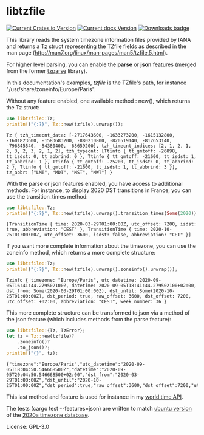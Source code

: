# libtzfile

[![Current Crates.io Version](https://img.shields.io/crates/v/libtzfile.svg)](https://crates.io/crates/libtzfile)
[![Current docs Version](https://docs.rs/libtzfile/badge.svg)](https://docs.rs/libtzfile)
[![Downloads badge](https://img.shields.io/crates/d/libtzfile.svg)](https://crates.io/crates/libtzfile)

This library reads the system timezone information files provided by IANA and returns a Tz struct representing the TZfile
fields as described in the man page (<http://man7.org/linux/man-pages/man5/tzfile.5.html>).

For higher level parsing, you can enable the **parse** or **json** features (merged from the former [tzparse](https://crates.io/crates/tzparse) library).

In this documentation's examples, *tzfile* is the TZfile's path, for instance "/usr/share/zoneinfo/Europe/Paris".

Without any feature enabled, one available method : new(), which returns the Tz struct:
```rust
use libtzfile::Tz;
println!("{:?}", Tz::new(tzfile).unwrap());
```

```
Tz { tzh_timecnt_data: [-2717643600, -1633273200, -1615132800, -1601823600, -1583683200, -880210800, -820519140, -812653140, -796845540, -84380400, -68659200], tzh_timecnt_indices: [2, 1, 2, 1, 2, 3, 2, 3, 2, 1, 2], tzh_typecnt: [Ttinfo { tt_gmtoff: -26898, tt_isdst: 0, tt_abbrind: 0 }, Ttinfo { tt_gmtoff: -21600, tt_isdst: 1, tt_abbrind: 1 }, Ttinfo { tt_gmtoff: -25200, tt_isdst: 0, tt_abbrind: 2 }, Ttinfo { tt_gmtoff: -21600, tt_isdst: 1, tt_abbrind: 3 }], tz_abbr: ["LMT", "MDT", "MST", "MWT"] }
```

With the parse or json features enabled, you have access to additional methods.
For instance, to display 2020 DST transitions in France, you can use the transition_times method:

```rust
use libtzfile::Tz;
println!("{:?}", Tz::new(tzfile).unwrap().transition_times(Some(2020)).unwrap());
```

```
[TransitionTime { time: 2020-03-29T01:00:00Z, utc_offset: 7200, isdst: true, abbreviation: "CEST" }, TransitionTime { time: 2020-10-25T01:00:00Z, utc_offset: 3600, isdst: false, abbreviation: "CET" }]
```

If you want more complete information about the timezone, you can use the zoneinfo method, which returns a more complete structure:

```rust
use libtzfile::Tz;
println!("{:?}", Tz::new(tzfile).unwrap().zoneinfo().unwrap());
```

```
Tzinfo { timezone: "Europe/Paris", utc_datetime: 2020-09-05T16:41:44.279502100Z, datetime: 2020-09-05T18:41:44.279502100+02:00, dst_from: Some(2020-03-29T01:00:00Z), dst_until: Some(2020-10-25T01:00:00Z), dst_period: true, raw_offset: 3600, dst_offset: 7200, utc_offset: +02:00, abbreviation: "CEST", week_number: 36 }
```

This more complete structure can be transformed to json via a method of the json feature (which includes methods from the parse feature):
```rust
use libtzfile::{Tz, TzError};
let tz = Tz::new(tzfile)?
    .zoneinfo()?
    .to_json()?;
println!("{}", tz);
```

```
{"timezone":"Europe/Paris","utc_datetime":"2020-09-05T18:04:50.546668500Z","datetime":"2020-09-05T20:04:50.546668500+02:00","dst_from":"2020-03-29T01:00:00Z","dst_until":"2020-10-25T01:00:00Z","dst_period":true,"raw_offset":3600,"dst_offset":7200,"utc_offset":"+02:00","abbreviation":"CEST","week_number":36}
```

This last method and feature is used for instance in my [world time API](https://github.com/nicolasbauw/world-time-api).

The tests (cargo test --features=json) are written to match [ubuntu version](https://techblog.pagesperso-orange.fr/files/tz2020a.tar.gz) of the [2020a timezone database](https://data.iana.org/time-zones/tz-link.html).

License: GPL-3.0
